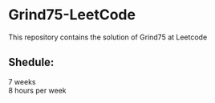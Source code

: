 # Grind75-LeetCode
This repository contains the solution of Grind75 at Leetcode

## Shedule: 
7 weeks<br>
8 hours per week
